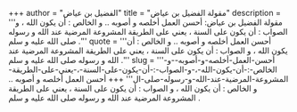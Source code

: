+++
author = "الفضيل بن عياض"
title = "مقولة الفضيل بن عياض"
description = '''مقولة الفضيل بن عياض: أحسن العمل أخلصه و أصوبه .. و الخالص : أن يكون الله ، و الصواب : أن يكون على السنة ، يعني على الطريقة المشروعة المرضية عند الله و رسوله صلى الله عليه و سلم .'''
quote = '''أحسن العمل أخلصه و أصوبه .. و الخالص : أن يكون الله ، و الصواب : أن يكون على السنة ، يعني على الطريقة المشروعة المرضية عند الله و رسوله صلى الله عليه و سلم .'''
slug = '''أحسن-العمل-أخلصه-و-أصوبه--و-الخالص-:-أن-يكون-الله-،-و-الصواب-:-أن-يكون-على-السنة-،-يعني-على-الطريقة-المشروعة-المرضية-عند-الله-و-رسوله-صلى-ال'''
+++
أحسن العمل أخلصه و أصوبه .. و الخالص : أن يكون الله ، و الصواب : أن يكون على السنة ، يعني على الطريقة المشروعة المرضية عند الله و رسوله صلى الله عليه و سلم .
